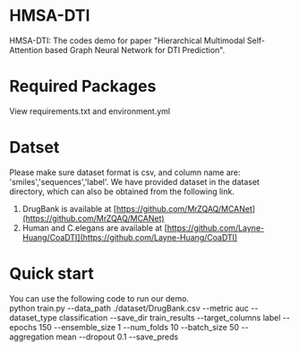 # HMSA-DTI
HMSA-DTI: The codes demo for paper "Hierarchical Multimodal Self-Attention based Graph Neural Network for DTI Prediction".

# Required Packages
View requirements.txt and environment.yml

# Datset
Please make sure dataset format is csv, and column name are: 'smiles','sequences','label'. We have provided dataset in the dataset directory, which can also be obtained from the following link.<br>
1. DrugBank is available at [https://github.com/MrZQAQ/MCANet](https://github.com/MrZQAQ/MCANet) <br>
2. Human and C.elegans are available at [https://github.com/Layne-Huang/CoaDTI](https://github.com/Layne-Huang/CoaDTI)


# Quick start
You can use the following code to run our demo.<br>
python train.py --data_path ./dataset/DrugBank.csv --metric auc --dataset_type classification --save_dir train_results --target_columns label --epochs 150 --ensemble_size 1 --num_folds 10 --batch_size 50 --aggregation mean --dropout 0.1 --save_preds

